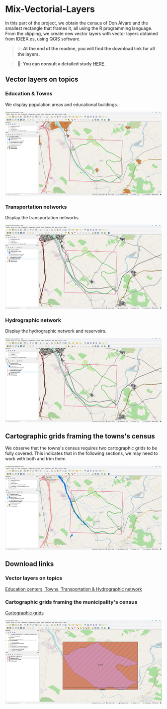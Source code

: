 # Mix-Vectorial-Layers
In this part of the project, we obtain the census of Don Álvaro and the smallest rectangle that frames it, all using the R programming language. From the clipping, we create new vector layers with vector layers obtained from IDEEX.es, using QGIS software.

> 💡: **At the end of the readme, you will find the download link for all the layers.**

> 📑: **You can consult a detailed study** [HERE](Obtain-Define-Geographic-Information.pdf).

## Vector layers on topics

### Education & Towns
We display population areas and educational buildings.

![](/img/Mix-Vectorial-Layers/EducationTowns.png)

### Transportation networks
Display the transportation networks.

![](/img/Mix-Vectorial-Layers/TransportationNetworks.png)

### Hydrographic network
Display the hydrographic network and reservoirs.

![](/img/Mix-Vectorial-Layers/TransportationNetworks.png)

## Cartographic grids framing the towns's census
We observe that the towns's census requires two cartographic grids to be fully covered. This indicates that in the following sections, we may need to work with both and trim them.

![](/img/Mix-Vectorial-Layers/HydrographicNetwork.png)



## Download links

### Vector layers on topics

[Education centers, Towns, Transportation & Hydrographic network](http://sitex.gobex.es/SITEX/centrodescargas/view/2)

### Cartographic grids framing the municipality's census

[Cartographic grids](http://sitex.gobex.es/SITEX/centrodescargas/view/2)

![](/img/Mix-Vectorial-Layers/cutMTN25.png)
